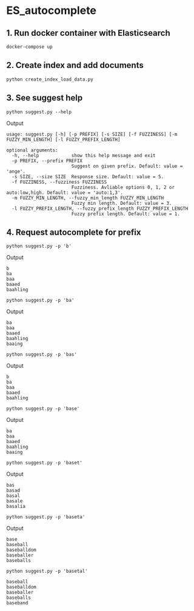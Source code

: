 # ES_autocomplete 
 
## 1. Run docker container with Elasticsearch 
`docker-compose up` 
 
## 2. Create index and add documents 
`python create_index_load_data.py` 
 
## 3. See suggest help 
`python suggest.py --help`
 
Output 
```
usage: suggest.py [-h] [-p PREFIX] [-s SIZE] [-f FUZZINESS] [-m FUZZY_MIN_LENGTH] [-l FUZZY_PREFIX_LENGTH]

optional arguments:
  -h, --help            show this help message and exit
  -p PREFIX, --prefix PREFIX
                        Suggest on given prefix. Default: value = 'ange'.
  -s SIZE, --size SIZE  Response size. Default: value = 5.
  -f FUZZINESS, --fuzziness FUZZINESS
                        Fuzziness. Avliable options 0, 1, 2 or auto:low,high. Default: value = 'auto:1,3'.
  -m FUZZY_MIN_LENGTH, --fuzzy_min_length FUZZY_MIN_LENGTH
                        Fuzzy min length. Default: value = 3.
  -l FUZZY_PREFIX_LENGTH, --fuzzy_prefix_length FUZZY_PREFIX_LENGTH
                        Fuzzy prefix length. Default: value = 1.
```
 
## 4. Request autocomplete for prefix 
 `python suggest.py -p 'b'` 
 
Output 
```
b
ba
baa
baaed
baahling
``` 
 
 `python suggest.py -p 'ba'` 
 
Output 
```
ba
baa
baaed
baahling
baaing
``` 
 
 `python suggest.py -p 'bas'` 
 
Output 
```
b
ba
baa
baaed
baahling
``` 
 
 `python suggest.py -p 'base'` 
 
Output 
```
ba
baa
baaed
baahling
baaing
``` 
 
 `python suggest.py -p 'baset'` 
 
Output 
```
bas
basad
basal
basale
basalia
``` 
 
 `python suggest.py -p 'baseta'` 
 
Output 
```
base
baseball
baseballdom
baseballer
baseballs
``` 

`python suggest.py -p 'basetal'` 

```
baseball
baseballdom
baseballer
baseballs
baseband
``` 

